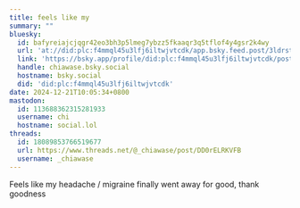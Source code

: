 ```yaml
---
title: feels like my
summary: ""
bluesky:
  id: bafyreiajcjqgr42eo3bh3p5lmeg7ybzz5fkaaqr3q5tflof4y4gsr2k4wy
  url: 'at://did:plc:f4mmql45u3lfj6iltwjvtcdk/app.bsky.feed.post/3ldrstn7yon2w'
  link: 'https://bsky.app/profile/did:plc:f4mmql45u3lfj6iltwjvtcdk/post/3ldrstn7yon2w'
  handle: chiawase.bsky.social
  hostname: bsky.social
  did: 'did:plc:f4mmql45u3lfj6iltwjvtcdk'
date: 2024-12-21T10:05:34+0800
mastodon:
  id: 113688362315281933
  username: chi
  hostname: social.lol
threads:
  id: 18089853766519677
  url: https://www.threads.net/@_chiawase/post/DD0rELRKVFB
  username: _chiawase
---
```


Feels like my headache / migraine finally went away for good, thank goodness
